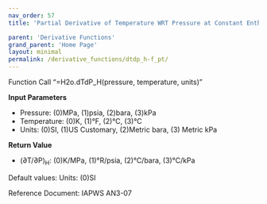 ```yaml
---
nav_order: 57
title: 'Partial Derivative of Temperature WRT Pressure at Constant Enthalpy f(P, T)'

parent: 'Derivative Functions'
grand_parent: 'Home Page'
layout: minimal
permalink: /derivative_functions/dtdp_h-f_pt/
---
```


Function Call “=H2o.dTdP\_H(pressure, temperature, units)”

**Input Parameters**

- Pressure: (0)MPa, (1)psia, (2)bara, (3)kPa
- Temperature: (0)K, (1)°F, (2)°C, (3)°C
- Units: (0)SI, (1)US Customary, (2)Metric bara, (3) Metric kPa

**Return Value**

- (∂T/∂P)<sub>H</sub>: (0)K/MPa, (1)°R/psia, (2)°C/bara, (3)°C/kPa

Default values: Units: (0)SI

Reference Document: IAPWS AN3-07